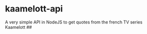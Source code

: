 # kaamelott-api
 A very simple API in NodeJS to get quotes from the french TV series Kaamelott  ## 
